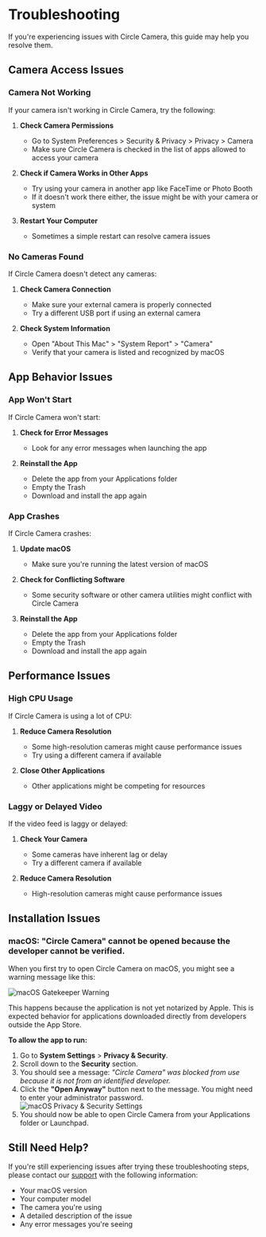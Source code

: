 # Troubleshooting

If you're experiencing issues with Circle Camera, this guide may help you resolve them.

## Camera Access Issues

### Camera Not Working

If your camera isn't working in Circle Camera, try the following:

1. **Check Camera Permissions**
   - Go to System Preferences > Security & Privacy > Privacy > Camera
   - Make sure Circle Camera is checked in the list of apps allowed to access your camera

2. **Check if Camera Works in Other Apps**
   - Try using your camera in another app like FaceTime or Photo Booth
   - If it doesn't work there either, the issue might be with your camera or system

3. **Restart Your Computer**
   - Sometimes a simple restart can resolve camera issues

### No Cameras Found

If Circle Camera doesn't detect any cameras:

1. **Check Camera Connection**
   - Make sure your external camera is properly connected
   - Try a different USB port if using an external camera

2. **Check System Information**
   - Open "About This Mac" > "System Report" > "Camera"
   - Verify that your camera is listed and recognized by macOS

## App Behavior Issues

### App Won't Start

If Circle Camera won't start:

1. **Check for Error Messages**
   - Look for any error messages when launching the app

2. **Reinstall the App**
   - Delete the app from your Applications folder
   - Empty the Trash
   - Download and install the app again

### App Crashes

If Circle Camera crashes:

1. **Update macOS**
   - Make sure you're running the latest version of macOS

2. **Check for Conflicting Software**
   - Some security software or other camera utilities might conflict with Circle Camera

3. **Reinstall the App**
   - Delete the app from your Applications folder
   - Empty the Trash
   - Download and install the app again

## Performance Issues

### High CPU Usage

If Circle Camera is using a lot of CPU:

1. **Reduce Camera Resolution**
   - Some high-resolution cameras might cause performance issues
   - Try using a different camera if available

2. **Close Other Applications**
   - Other applications might be competing for resources

### Laggy or Delayed Video

If the video feed is laggy or delayed:

1. **Check Your Camera**
   - Some cameras have inherent lag or delay
   - Try a different camera if available

2. **Reduce Camera Resolution**
   - High-resolution cameras might cause performance issues

## Installation Issues

### macOS: "Circle Camera" cannot be opened because the developer cannot be verified.

When you first try to open Circle Camera on macOS, you might see a warning message like this:

![macOS Gatekeeper Warning](/images/gatekeeper-warning.png)

This happens because the application is not yet notarized by Apple. This is expected behavior for applications downloaded directly from developers outside the App Store.

**To allow the app to run:**

1.  Go to **System Settings** > **Privacy & Security**.
2.  Scroll down to the **Security** section.
3.  You should see a message: *"Circle Camera" was blocked from use because it is not from an identified developer.*
4.  Click the **"Open Anyway"** button next to the message. You might need to enter your administrator password.
    ![macOS Privacy & Security Settings](/images/gatekeeper-allow.png)
5.  You should now be able to open Circle Camera from your Applications folder or Launchpad.

## Still Need Help?

If you're still experiencing issues after trying these troubleshooting steps, please contact our [support](mailto:camera@byrayray.dev) with the following information:

- Your macOS version
- Your computer model
- The camera you're using
- A detailed description of the issue
- Any error messages you're seeing
